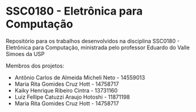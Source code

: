 # SSC0180 - Eletrônica para Computação

Repositório para os trabalhos desenvolvidos na disciplina SSC0180 - Eletrônica para Computação, ministrada pelo professor Eduardo do Valle Simoes da USP

Membros dos projetos:

- Antônio Carlos de Almeida Micheli Neto - 14559013
- Maria Rita Gomides Cruz Hott - 14758717
- Kaiky Henrique Ribeiro Cintra - 13731160
- Luiz Fellipe Catuzzi Araujo Hotoshi - 11871198
- Maria Rita Gomides Cruz Hott - 14758717
